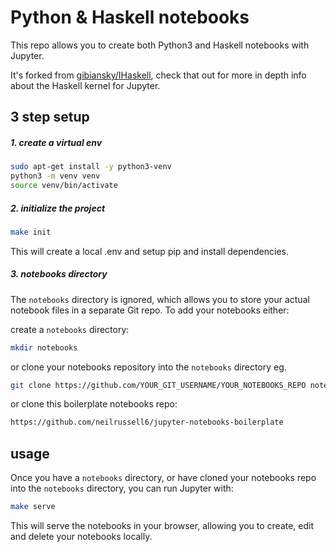 Python & Haskell notebooks
===

This repo allows you to create both Python3 and Haskell notebooks with Jupyter.

It's forked from [gibiansky/IHaskell](https://github.com/gibiansky/IHaskell), check that out for more in depth info about the Haskell kernel for Jupyter.

3 step setup
---

##### 1. create a virtual env

```bash
sudo apt-get install -y python3-venv
python3 -m venv venv
source venv/bin/activate
```

##### 2. initialize the project

```bash
make init
```
This will create a local .env and setup pip and install dependencies.

##### 3. notebooks directory

The ``notebooks`` directory is ignored, which allows you to store your actual notebook files in a separate Git repo.
To add your notebooks either:

create a ``notebooks`` directory:
```bash
mkdir notebooks
```

or clone your notebooks repository into the ``notebooks`` directory eg.
```bash
git clone https://github.com/YOUR_GIT_USERNAME/YOUR_NOTEBOOKS_REPO notebooks
``` 

or clone this boilerplate notebooks repo:
```bash
https://github.com/neilrussell6/jupyter-notebooks-boilerplate
```

usage
---

Once you have a ``notebooks`` directory, or have cloned your notebooks repo into the ``notebooks`` directory,
you can run Jupyter with:

```bash
make serve
```

This will serve the notebooks in your browser, allowing you to create, edit and delete your notebooks locally.
